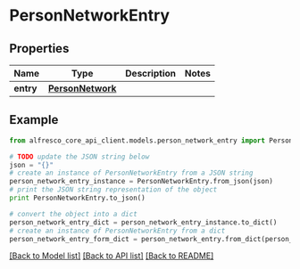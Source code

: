 # PersonNetworkEntry


## Properties
Name | Type | Description | Notes
------------ | ------------- | ------------- | -------------
**entry** | [**PersonNetwork**](PersonNetwork.md) |  | 

## Example

```python
from alfresco_core_api_client.models.person_network_entry import PersonNetworkEntry

# TODO update the JSON string below
json = "{}"
# create an instance of PersonNetworkEntry from a JSON string
person_network_entry_instance = PersonNetworkEntry.from_json(json)
# print the JSON string representation of the object
print PersonNetworkEntry.to_json()

# convert the object into a dict
person_network_entry_dict = person_network_entry_instance.to_dict()
# create an instance of PersonNetworkEntry from a dict
person_network_entry_form_dict = person_network_entry.from_dict(person_network_entry_dict)
```
[[Back to Model list]](../README.md#documentation-for-models) [[Back to API list]](../README.md#documentation-for-api-endpoints) [[Back to README]](../README.md)


